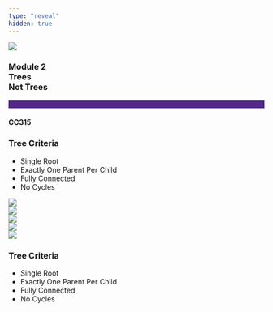 ```yaml
---
type: "reveal"
hidden: true
---
```


<section>
<img class="stretch plain" src="/images/0/core-logo-on-white.png">
<h3> Module 2 <br> Trees <br> Not Trees</h3>
<hr style="height:15px;color:512888;background-color:512888;">
<h4>CC315</h4>
</section>

<section>
<h3> Tree Criteria </h3>
<ul>
<li> Single Root </li>
<li> Exactly One Parent Per Child </li>
<li> Fully Connected </li>
<li> No Cycles </li>
</ul>
</section>

<section>
<img class="stretch plain" src="/images/14/315_2.3_tree_2root.svg">
</section>

<section>
<img class="stretch plain" src="/images/14/315_2.3_tree_2rootfix.svg">
</section>

<section>
<img class="stretch plain" src="/images/14/315_2.3_tree_legal.svg">
</section>

<section>
<img class="stretch plain" src="/images/14/315_2.3_tree_cycle.svg">
</section>

<section>
<img class="stretch plain" src="/images/14/315_2.3_tree_cyclefix.svg">
</section>

<section>
<h3> Tree Criteria </h3>
<ul>
<li> Single Root </li>
<li> Exactly One Parent Per Child </li>
<li> Fully Connected </li>
<li> No Cycles </li>
</ul>
</section>

